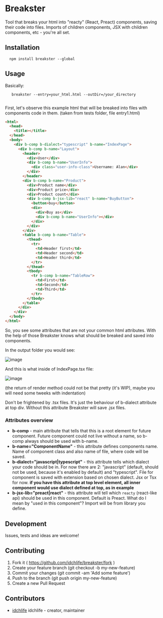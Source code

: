# Breakster

Tool that breaks your html into "reacty" (React, Preact) components, saving their
code into files. Imports of children components, JSX with children components,
etc - you're all set.

## Installation

```
  npm install breakster --global
```

## Usage

Basically:

```
   breakster --entry=your_html.html --outDir=/your_directory
   
```

First, let's observe this example html that will be breaked into files with components code in them.
(taken from tests folder, file entry1.html)

```html
<html>
  <head>
    <title></title>
  </head>
  <body>
    <div b-comp b-dialect="typescript" b-name="IndexPage">
      <div b-comp b-name="Layout">
        <header>
          <div>User</div>
          <div b-comp b-name="UserInfo">
            <div class="user-info-class">Username: Alan</div>
          </div>
        </header>
        <div b-comp b-name="Product">
          <div>Product name</div>
          <div>Product price</div>
          <div>Product count</div>
          <div b-comp b-jsx-lib="react" b-name="BuyButton">
            <button>buy</button>
            <div>
              <div>Buy as</div>
              <div b-comp b-name="UserInfo"></div>
            </div>
          </div>
        </div>
        <table b-comp b-name="Table">
          <thead>
            <tr>
              <td>Header first</td>
              <td>Header second</td>
              <td>Header third</td>
            </tr>
          </thead>
          <tbody>
            <tr b-comp b-name="TableRow">
              <td>First</td>
              <td>Second</td>
              <td>Third</td>
            </tr>
          </tbody>
        </table>
      </div>
    </div>
  </body>
</html>
```

So, you see some attributes that are not your common html attributes.
With the help of those Breakster knows what should be breaked and saved into components.

In the output folder you would see:

![image](https://cloud.githubusercontent.com/assets/4563032/24829271/181fd4c2-1c77-11e7-993f-e6852cdad656.png)

And this is what inside of IndexPage.tsx file:

![image](https://cloud.githubusercontent.com/assets/4563032/24829324/db314630-1c77-11e7-9030-f2bcb554e053.png)

(the return of render method could not be that pretty (it's WIP), maybe you will need some tweeks with indentation)

Don't be frightened by .tsx files. It's just the behaviour of b-dialect attribute at top div. Without this attribute Breakster will save .jsx files.

### Attributes overview

- **b-comp** - main attribute that tells that this is a root element for future component.
Future component could not live without a name, so b-comp always should be used with b-name.
- **b-name="ComponentName"** - this attribute defines components name. Name of component class and also name of file, where code will be saved.
- **b-dialect="javascript|typescript"** - this attribute tells which dialect your code should be in. For now there are 2: "javascript" (default, should not be used, because it's enabled by default) and "typescript". File for component is saved with extension based on chosen dialect. Jsx or Tsx for now. **if you have this attribute at top level element, all inner component would use dialect defined at top, as in example**
- **b-jsx-lib="preact|react"** - this attribute will tell which `reacty` (react-like api) should be used in this component. Default is Preact. What do I mean by "used in this component"? Import will be from library you define.

## Development

Issues, tests and ideas are welcome!

## Contributing

1. Fork it ( https://github.com/idchlife/breakster/fork )
2. Create your feature branch (git checkout -b my-new-feature)
3. Commit your changes (git commit -am 'Add some feature')
4. Push to the branch (git push origin my-new-feature)
5. Create a new Pull Request

## Contributors

- [idchlife](https://github.com/idchlife) idchlife - creator, maintainer